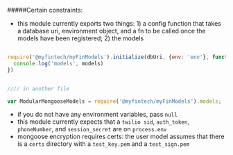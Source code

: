 #####Certain constraints: 

- this module currently exports two things: 1) a config function that takes a database uri, environment object, and a fn to be called once the models have been registered; 2) the models


```javascript 

require('@myfintech/myFinModels').initialize(dbUri, {env: 'env'}, function(models){
  console.log('models', models)
})


//// in another file 

var ModularMongooseModels = require('@myfintech/myFinModels').models; 

```

- if you do not have any environment variables, pass `null`
- this module currently expects that a `twilio sid`, `auth_token`, `phoneNumber`, and `session_secret` are on `process.env`
- mongoose encryption requires certs: the user model assumes that there is a `certs` directory with a `test_key.pem` and a `test_sign.pem`


